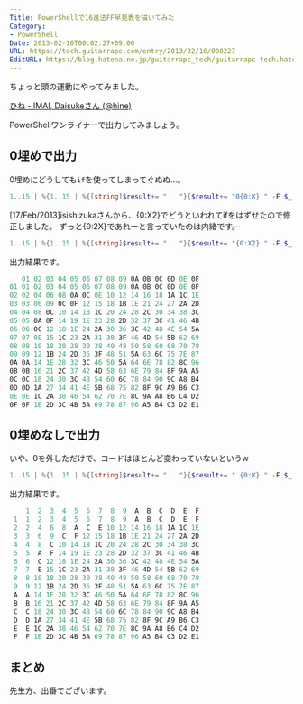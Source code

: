 ```yaml
---
Title: PowerShellで16進法FF早見表を描いてみた
Category:
- PowerShell
Date: 2013-02-16T00:02:27+09:00
URL: https://tech.guitarrapc.com/entry/2013/02/16/000227
EditURL: https://blog.hatena.ne.jp/guitarrapc_tech/guitarrapc-tech.hatenablog.com/atom/entry/6802418398340412411
---
```



ちょっと頭の運動にやってみました。

[ひね - IMAI, Daisukeさん (@hine)](https://twitter.com/hine/status/302388291100094464)

PowerShellワンライナーで出力してみましょう。

## 0埋めで出力

0埋めにどうしても`if`を使ってしまってぐぬぬ…。

```ps1
1..15 | %{1..15 | %{[string]$result+= "   "}{$result+= "0{0:X} " -F $_ }{$result += "`n"}}{$result += "$("0{0:X}" -f $_;$_ | %{ $x=$_; 1..15 | %{if(("{0:X}" -F ($_ * $x)).length -eq 1){"0{0:X}" -F ($_ * $x)}else{"{0:X}" -F ($_ * $x)} }}) `n"}{$result}
```

[17/Feb/2013]isishizukaさんから、{0:X2}でどうといわれてifをはずせたので修正しました。 <del datetime="2013-02-17T03:03:25+00:00">ずっと{0:2X}であれーと言っていたのは内緒です。</del>

```ps1
1..15 | %{1..15 | %{[string]$result+= "   "}{$result+= "{0:X2} " -F $_ }{$result += "`n"}}{$result += "$("{0:X2}" -f $_;$_ | %{ $x=$_; 1..15 | %{"{0:X2}" -F ($_ * $x) }}) `n"}{$result}
```

出力結果です。

```ps1
   01 02 03 04 05 06 07 08 09 0A 0B 0C 0D 0E 0F
01 01 02 03 04 05 06 07 08 09 0A 0B 0C 0D 0E 0F
02 02 04 06 08 0A 0C 0E 10 12 14 16 18 1A 1C 1E
03 03 06 09 0C 0F 12 15 18 1B 1E 21 24 27 2A 2D
04 04 08 0C 10 14 18 1C 20 24 28 2C 30 34 38 3C
05 05 0A 0F 14 19 1E 23 28 2D 32 37 3C 41 46 4B
06 06 0C 12 18 1E 24 2A 30 36 3C 42 48 4E 54 5A
07 07 0E 15 1C 23 2A 31 38 3F 46 4D 54 5B 62 69
08 08 10 18 20 28 30 38 40 48 50 58 60 68 70 78
09 09 12 1B 24 2D 36 3F 48 51 5A 63 6C 75 7E 87
0A 0A 14 1E 28 32 3C 46 50 5A 64 6E 78 82 8C 96
0B 0B 16 21 2C 37 42 4D 58 63 6E 79 84 8F 9A A5
0C 0C 18 24 30 3C 48 54 60 6C 78 84 90 9C A8 B4
0D 0D 1A 27 34 41 4E 5B 68 75 82 8F 9C A9 B6 C3
0E 0E 1C 2A 38 46 54 62 70 7E 8C 9A A8 B6 C4 D2
0F 0F 1E 2D 3C 4B 5A 69 78 87 96 A5 B4 C3 D2 E1
```

## 0埋めなしで出力

いや、0を外しただけで、コードはほとんど変わっていないというw

```ps1
1..15 | %{1..15 | %{[string]$result+= "   "}{$result+= " {0:X} " -F $_ }{$result += "`n"}}{$result += "$(" {0:X}" -f $_;$_ | %{ $x=$_; 1..15 | %{if(("{0:X}" -F ($_ * $x)).length -eq 1){" {0:X}" -F ($_ * $x)}else{"{0:X}" -F ($_ * $x)} }}) `n"}{$result}
```

出力結果です。

```ps1
    1  2  3  4  5  6  7  8  9  A  B  C  D  E  F
 1  1  2  3  4  5  6  7  8  9  A  B  C  D  E  F
 2  2  4  6  8  A  C  E 10 12 14 16 18 1A 1C 1E
 3  3  6  9  C  F 12 15 18 1B 1E 21 24 27 2A 2D
 4  4  8  C 10 14 18 1C 20 24 28 2C 30 34 38 3C
 5  5  A  F 14 19 1E 23 28 2D 32 37 3C 41 46 4B
 6  6  C 12 18 1E 24 2A 30 36 3C 42 48 4E 54 5A
 7  7  E 15 1C 23 2A 31 38 3F 46 4D 54 5B 62 69
 8  8 10 18 20 28 30 38 40 48 50 58 60 68 70 78
 9  9 12 1B 24 2D 36 3F 48 51 5A 63 6C 75 7E 87
 A  A 14 1E 28 32 3C 46 50 5A 64 6E 78 82 8C 96
 B  B 16 21 2C 37 42 4D 58 63 6E 79 84 8F 9A A5
 C  C 18 24 30 3C 48 54 60 6C 78 84 90 9C A8 B4
 D  D 1A 27 34 41 4E 5B 68 75 82 8F 9C A9 B6 C3
 E  E 1C 2A 38 46 54 62 70 7E 8C 9A A8 B6 C4 D2
 F  F 1E 2D 3C 4B 5A 69 78 87 96 A5 B4 C3 D2 E1
```

## まとめ
先生方、出番でございます。
